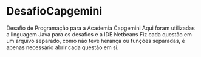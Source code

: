 # DesafioCapgemini
Desafio de Programação para a Academia Capgemini
Aqui foram utilizadas a linguagem Java para os desafios e a IDE Netbeans
Fiz cada questão em um arquivo separado, como não teve herança ou funções separadas, é apenas necessário abrir cada questão em si. 
